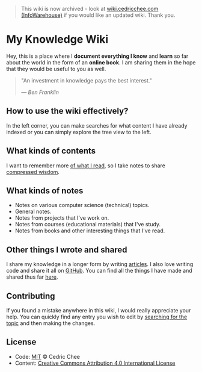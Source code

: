 > This wiki is now archived - look at [wiki.cedricchee.com (InfoWarehouse)](https://wiki.cedricchee.com/) if you would like an updated wiki. Thank you.

# My Knowledge Wiki

Hey, this is a place where I **document everything I know** and **learn** so far about the world in the form of an **online book**. I am sharing them in the hope that they would be useful to you as well.

> "An investment in knowledge pays the best interest."
>
> _— Ben Franklin_

## How to use the wiki effectively?

In the left corner, you can make searches for what content I have already indexed or you can simply explore the tree view to the left.

## What kinds of contents

I want to remember more [of what I read](http://austinkleon.com/2016/03/03/how-to-read-more-2/), so I take notes to share [compressed wisdom](https://sivers.org/2do).

## What kinds of notes

* Notes on various computer science \(technical\) topics.
* General notes.
* Notes from projects that I've work on.
* Notes from courses \(educational materials\) that I've study.
* Notes from books and other interesting things that I've read.

## Other things I wrote and shared

I share my knowledge in a longer form by writing [articles](https://medium.com/@cedric_chee). I also love writing code and share it all on [GitHub](https://github.com/cedrickchee). You can find all the things I have made and shared thus far [here](https://cedricchee/projects).

## Contributing

If you found a mistake anywhere in this wiki, I would really appreciate your help. You can quickly find any entry you wish to edit by [searching for the topic](https://github.com/cedrickchee/knowledge/find/master) and then making the changes.

## License

* Code: [MIT](https://cedrickchee.mit-license.org/) © Cedric Chee
* Content: [Creative Commons Attribution 4.0 International License](http://creativecommons.org/licenses/by/4.0/)



